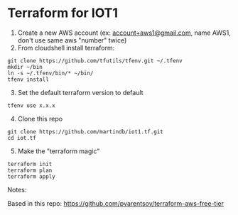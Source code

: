# Terraform for IOT1

1. Create a new AWS account (ex: account+aws1@gmail.com, name AWS1, don't use same aws "number" twice)
2. From cloudshell install terraform:
```
git clone https://github.com/tfutils/tfenv.git ~/.tfenv
mkdir ~/bin
ln -s ~/.tfenv/bin/* ~/bin/
tfenv install
```
3. Set the default terraform version to default
```
tfenv use x.x.x
```
4. Clone this repo
```
git clone https://github.com/martindb/iot1.tf.git
cd iot.tf
```
5. Make the "terraform magic"
```
terraform init
terraform plan
terraform apply
```


Notes:

Based in this repo: https://github.com/pvarentsov/terraform-aws-free-tier



